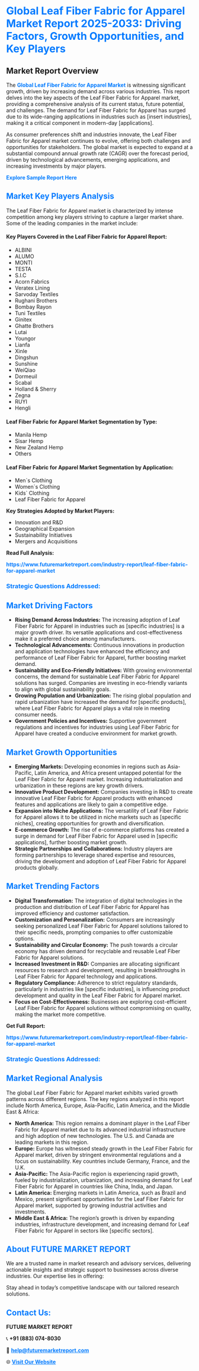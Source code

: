 <h1 style="color: #007BFF;">Global Leaf Fiber Fabric for Apparel Market Report 2025-2033: Driving Factors, Growth Opportunities, and Key Players</h1>

<section id="overview">
<h2>Market Report Overview</h2>
<p>The <a href="https://www.futuremarketreport.com/industry-report/leaf-fiber-fabric-for-apparel-market" style="color: #007BFF; text-decoration: none;"><strong>Global Leaf Fiber Fabric for Apparel Market</strong></a> is witnessing significant growth, driven by increasing demand across various industries. This report delves into the key aspects of the Leaf Fiber Fabric for Apparel market, providing a comprehensive analysis of its current status, future potential, and challenges. The demand for Leaf Fiber Fabric for Apparel has surged due to its wide-ranging applications in industries such as [insert industries], making it a critical component in modern-day [applications].</p>
<p>As consumer preferences shift and industries innovate, the Leaf Fiber Fabric for Apparel market continues to evolve, offering both challenges and opportunities for stakeholders. The global market is expected to expand at a substantial compound annual growth rate (CAGR) over the forecast period, driven by technological advancements, emerging applications, and increasing investments by major players.</p>
</section>

<section id="overview">
<p><a href="https://www.futuremarketreport.com/request-sample/reportId=111498" style="color: #007BFF; text-decoration: none;"><strong>Explore Sample Report Here</strong></a></p>
</section>

<section id="key-players">
<h2 style="color: #007BFF;">Market Key Players Analysis</h2>
<p>The Leaf Fiber Fabric for Apparel market is characterized by intense competition among key players striving to capture a larger market share. Some of the leading companies in the market include:</p>
<h4>Key Players Covered in the Leaf Fiber Fabric for Apparel Report:</h4>
<ul><li>ALBINI</li><li>ALUMO</li><li>MONTI</li><li>TESTA</li><li>S.I.C</li><li>Acorn Fabrics</li><li>Veratex Lining</li><li>Sarvoday Textiles</li><li>Rughani Brothers</li><li>Bombay Rayon</li><li>Tuni Textiles</li><li>Ginitex</li><li>Ghatte Brothers</li><li>Lutai</li><li>Youngor</li><li>Lianfa</li><li>Xinle</li><li>Dingshun</li><li>Sunshine</li><li>WeiQiao</li><li>Dormeuil</li><li>Scabal</li><li>Holland &amp; Sherry</li><li>Zegna</li><li>RUYI</li><li>Hengli</li></ul>
<h4>Leaf Fiber Fabric for Apparel Market Segmentation by Type:</h4>
<ul><li>Manila Hemp</li><li>Sisar Hemp</li><li>New Zealand Hemp</li><li>Others</li></ul>

<h4>Leaf Fiber Fabric for Apparel Market Segmentation by Application:</h4>
<ul><li>Men`s Clothing</li><li>Women`s Clothing</li><li>Kids` Clothing</li><li>Leaf Fiber Fabric for Apparel</li></ul>
<p><strong>Key Strategies Adopted by Market Players:</strong></p>
<ul>
<li>Innovation and R&D</li>
<li>Geographical Expansion</li>
<li>Sustainability Initiatives</li>
<li>Mergers and Acquisitions</li>
</ul>
</section>

<section>
<p><strong>Read Full Analysis: </strong></p><a href="https://www.futuremarketreport.com/industry-report/leaf-fiber-fabric-for-apparel-market" style="color: #007BFF; text-decoration: none;"><strong>https://www.futuremarketreport.com/industry-report/leaf-fiber-fabric-for-apparel-market</strong></a>
<h3 style="color: #007BFF;">Strategic Questions Addressed:</h3>
</section>

<section id="driving-factors">
<h2 style="color: #007BFF;">Market Driving Factors</h2>
<ul>
<li><strong>Rising Demand Across Industries:</strong> The increasing adoption of Leaf Fiber Fabric for Apparel in industries such as [specific industries] is a major growth driver. Its versatile applications and cost-effectiveness make it a preferred choice among manufacturers.</li>
<li><strong>Technological Advancements:</strong> Continuous innovations in production and application technologies have enhanced the efficiency and performance of Leaf Fiber Fabric for Apparel, further boosting market demand.</li>
<li><strong>Sustainability and Eco-Friendly Initiatives:</strong> With growing environmental concerns, the demand for sustainable Leaf Fiber Fabric for Apparel solutions has surged. Companies are investing in eco-friendly variants to align with global sustainability goals.</li>
<li><strong>Growing Population and Urbanization:</strong> The rising global population and rapid urbanization have increased the demand for [specific products], where Leaf Fiber Fabric for Apparel plays a vital role in meeting consumer needs.</li>
<li><strong>Government Policies and Incentives:</strong> Supportive government regulations and incentives for industries using Leaf Fiber Fabric for Apparel have created a conducive environment for market growth.</li>
</ul>
</section>

<section id="growth-opportunities">
<h2 style="color: #007BFF;">Market Growth Opportunities</h2>
<ul>
<li><strong>Emerging Markets:</strong> Developing economies in regions such as Asia-Pacific, Latin America, and Africa present untapped potential for the Leaf Fiber Fabric for Apparel market. Increasing industrialization and urbanization in these regions are key growth drivers.</li>
<li><strong>Innovative Product Development:</strong> Companies investing in R&D to create innovative Leaf Fiber Fabric for Apparel products with enhanced features and applications are likely to gain a competitive edge.</li>
<li><strong>Expansion into Niche Applications:</strong> The versatility of Leaf Fiber Fabric for Apparel allows it to be utilized in niche markets such as [specific niches], creating opportunities for growth and diversification.</li>
<li><strong>E-commerce Growth:</strong> The rise of e-commerce platforms has created a surge in demand for Leaf Fiber Fabric for Apparel used in [specific applications], further boosting market growth.</li>
<li><strong>Strategic Partnerships and Collaborations:</strong> Industry players are forming partnerships to leverage shared expertise and resources, driving the development and adoption of Leaf Fiber Fabric for Apparel products globally.</li>
</ul>
</section>

<section id="trending-factors">
<h2 style="color: #007BFF;">Market Trending Factors</h2>
<ul>
<li><strong>Digital Transformation:</strong> The integration of digital technologies in the production and distribution of Leaf Fiber Fabric for Apparel has improved efficiency and customer satisfaction.</li>
<li><strong>Customization and Personalization:</strong> Consumers are increasingly seeking personalized Leaf Fiber Fabric for Apparel solutions tailored to their specific needs, prompting companies to offer customizable options.</li>
<li><strong>Sustainability and Circular Economy:</strong> The push towards a circular economy has driven demand for recyclable and reusable Leaf Fiber Fabric for Apparel solutions.</li>
<li><strong>Increased Investment in R&D:</strong> Companies are allocating significant resources to research and development, resulting in breakthroughs in Leaf Fiber Fabric for Apparel technology and applications.</li>
<li><strong>Regulatory Compliance:</strong> Adherence to strict regulatory standards, particularly in industries like [specific industries], is influencing product development and quality in the Leaf Fiber Fabric for Apparel market.</li>
<li><strong>Focus on Cost-Effectiveness:</strong> Businesses are exploring cost-efficient Leaf Fiber Fabric for Apparel solutions without compromising on quality, making the market more competitive.</li>
</ul>
</section>

<section>
<p><strong>Get Full Report: </strong></p><a href="https://www.futuremarketreport.com/industry-report/leaf-fiber-fabric-for-apparel-market" style="color: #007BFF; text-decoration: none;"><strong>https://www.futuremarketreport.com/industry-report/leaf-fiber-fabric-for-apparel-market</strong></a>
<h3 style="color: #007BFF;">Strategic Questions Addressed:</h3>
</section>


<section id="regional-analysis">
<h2 style="color: #007BFF;">Market Regional Analysis</h2>
<p>The global Leaf Fiber Fabric for Apparel market exhibits varied growth patterns across different regions. The key regions analyzed in this report include North America, Europe, Asia-Pacific, Latin America, and the Middle East & Africa:</p>
<ul>
<li><strong>North America:</strong> This region remains a dominant player in the Leaf Fiber Fabric for Apparel market due to its advanced industrial infrastructure and high adoption of new technologies. The U.S. and Canada are leading markets in this region.</li>
<li><strong>Europe:</strong> Europe has witnessed steady growth in the Leaf Fiber Fabric for Apparel market, driven by stringent environmental regulations and a focus on sustainability. Key countries include Germany, France, and the U.K.</li>
<li><strong>Asia-Pacific:</strong> The Asia-Pacific region is experiencing rapid growth, fueled by industrialization, urbanization, and increasing demand for Leaf Fiber Fabric for Apparel in countries like China, India, and Japan.</li>
<li><strong>Latin America:</strong> Emerging markets in Latin America, such as Brazil and Mexico, present significant opportunities for the Leaf Fiber Fabric for Apparel market, supported by growing industrial activities and investments.</li>
<li><strong>Middle East & Africa:</strong> The region’s growth is driven by expanding industries, infrastructure development, and increasing demand for Leaf Fiber Fabric for Apparel in sectors like [specific sectors].</li>
</ul>
</section>

<footer>
<h2 style="color: #007BFF;">About FUTURE MARKET REPORT</h2>
<p>We are a trusted name in market research and advisory services, delivering actionable insights and strategic support to businesses across diverse industries. Our expertise lies in offering:</p>

<p>Stay ahead in today’s competitive landscape with our tailored research solutions.</p>

<h2 style="color: #007BFF;">Contact Us:</h2>
<p><strong>FUTURE MARKET REPORT</strong></p>
<p>📞 <strong>+91 (883) 074-8030</strong></p>
<p>📧 <strong><a href="mailto:help@futuremarketreport.com" style="color: #007BFF;">help@futuremarketreport.com</a></strong></p>
<p>🌐 <strong><a href="https://www.futuremarketreport.com/" style="color: #007BFF;">Visit Our Website</a></strong></p>
</footer>